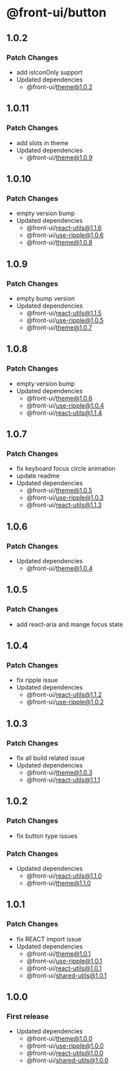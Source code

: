 # @front-ui/button

## 1.0.2

### Patch Changes

- add isIconOnly support
- Updated dependencies
  - @front-ui/theme@1.0.2

## 1.0.11

### Patch Changes

- add slots in theme
- Updated dependencies
  - @front-ui/theme@1.0.9

## 1.0.10

### Patch Changes

- empty version bump
- Updated dependencies
  - @front-ui/react-utils@1.1.6
  - @front-ui/use-ripple@1.0.6
  - @front-ui/theme@1.0.8

## 1.0.9

### Patch Changes

- empty bump version
- Updated dependencies
  - @front-ui/react-utils@1.1.5
  - @front-ui/use-ripple@1.0.5
  - @front-ui/theme@1.0.7

## 1.0.8

### Patch Changes

- empty version bump
- Updated dependencies
  - @front-ui/theme@1.0.6
  - @front-ui/use-ripple@1.0.4
  - @front-ui/react-utils@1.1.4

## 1.0.7

### Patch Changes

- fix keyboard focus circle animation
- update readme
- Updated dependencies
  - @front-ui/theme@1.0.5
  - @front-ui/use-ripple@1.0.3
  - @front-ui/react-utils@1.1.3

## 1.0.6

### Patch Changes

- Updated dependencies
  - @front-ui/theme@1.0.4

## 1.0.5

### Patch Changes

- add react-aria and mange focus state

## 1.0.4

### Patch Changes

- fix ripple issue
- Updated dependencies
  - @front-ui/react-utils@1.1.2
  - @front-ui/use-ripple@1.0.2

## 1.0.3

### Patch Changes

- fix all build related issue
- Updated dependencies
  - @front-ui/theme@1.0.3
  - @front-ui/react-utils@1.1.1

## 1.0.2

### Patch Changes

- fix button type issues

### Patch Changes

- Updated dependencies
  - @front-ui/react-utils@1.1.0
  - @front-ui/theme@1.1.0

## 1.0.1

### Patch Changes

- fix REACT import issue
- Updated dependencies
  - @front-ui/theme@1.0.1
  - @front-ui/use-ripple@1.0.1
  - @front-ui/react-utils@1.0.1
  - @front-ui/shared-utils@1.0.1

## 1.0.0

### First release

- Updated dependencies
  - @front-ui/theme@1.0.0
  - @front-ui/use-ripple@1.0.0
  - @front-ui/react-utils@1.0.0
  - @front-ui/shared-utils@1.0.0
